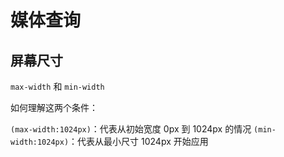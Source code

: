 # 媒体查询

## 屏幕尺寸

`max-width` 和 `min-width`

如何理解这两个条件：

`(max-width:1024px)`：代表从初始宽度 0px 到 1024px 的情况
`(min-width:1024px)`：代表从最小尺寸 1024px 开始应用
